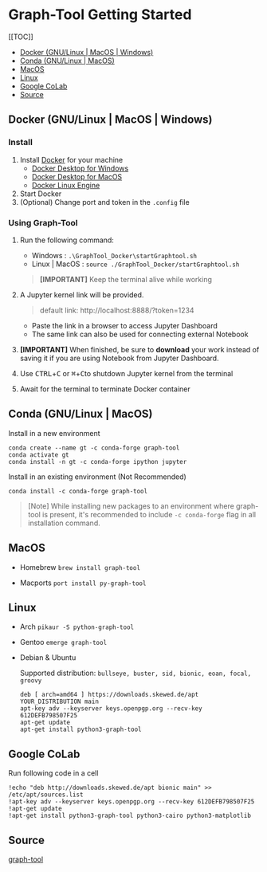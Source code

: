 # Graph-Tool Getting Started
[[TOC]]
- [Docker   (GNU/Linux | MacOS | Windows)](#docker-gnulinux--macos--windows)
- [Conda    (GNU/Linux | MacOS)](#conda-gnulinux--macos)
- [MacOS](#macos)
- [Linux](#linux)
- [Google CoLab](#google-colab)
- [Source](#source)

## Docker (GNU/Linux | MacOS | Windows)

### Install
1. Install [Docker](https://www.docker.com/) for your machine 
   - [Docker Desktop for Windows](https://hub.docker.com/editions/community/docker-ce-desktop-windows)
   - [Docker Desktop for MacOS](https://hub.docker.com/editions/community/docker-ce-desktop-mac)
   - [Docker Linux Engine](https://hub.docker.com/search?q=&type=edition&offering=community&operating_system=linux) 
2. Start Docker 
3. (Optional) Change port and token in the `.config` file

### Using Graph-Tool
1. Run the following command: 
   - Windows : `.\GraphTool_Docker\startGraphtool.sh`
   - Linux | MacOS : `source ./GraphTool_Docker/startGraphtool.sh`
   
   > **[IMPORTANT]** Keep the terminal alive while working
2. A Jupyter kernel link will be provided. 
   > default link: http://localhost:8888/?token=1234
   - Paste the link in a browser to access Jupyter Dashboard 
   - The same link can also be used for connecting external Notebook 
3. **[IMPORTANT]** When finished, be sure to **download** your work instead of saving it if you are using Notebook from Jupyter Dashboard. 
4. Use <kbd>CTRL</kbd>+<kbd>C</kbd> or <kbd>⌘</kbd>+<kbd>C</kbd>to shutdown Jupyter kernel from the terminal
5. Await for the terminal to terminate Docker container 

## Conda (GNU/Linux | MacOS)

Install in a new environment
```
conda create --name gt -c conda-forge graph-tool
conda activate gt
conda install -n gt -c conda-forge ipython jupyter
```

Install in an existing environment (Not Recommended)
```
conda install -c conda-forge graph-tool
```
> [Note] While installing new packages to an environment where graph-tool is present, it's recommended to include `-c conda-forge` flag in all installation command. 

## MacOS

- Homebrew `brew install graph-tool`

- Macports `port install py-graph-tool`

## Linux 

- Arch `pikaur -S python-graph-tool`

- Gentoo `emerge graph-tool`

- Debian & Ubuntu 
  
   Supported distribution: `bullseye, buster, sid, bionic, eoan, focal, groovy`
   ```
   deb [ arch=amd64 ] https://downloads.skewed.de/apt YOUR_DISTRIBUTION main
   apt-key adv --keyserver keys.openpgp.org --recv-key 612DEFB798507F25
   apt-get update
   apt-get install python3-graph-tool
   ```

## Google CoLab

Run following code in a cell
```
!echo "deb http://downloads.skewed.de/apt bionic main" >> /etc/apt/sources.list
!apt-key adv --keyserver keys.openpgp.org --recv-key 612DEFB798507F25
!apt-get update
!apt-get install python3-graph-tool python3-cairo python3-matplotlib
```

## Source 
[graph-tool](https://git.skewed.de/count0/graph-tool)